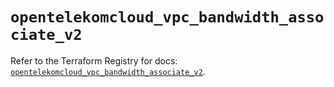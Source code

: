 # `opentelekomcloud_vpc_bandwidth_associate_v2`

Refer to the Terraform Registry for docs: [`opentelekomcloud_vpc_bandwidth_associate_v2`](https://registry.terraform.io/providers/opentelekomcloud/opentelekomcloud/1.36.26/docs/resources/vpc_bandwidth_associate_v2).
